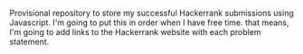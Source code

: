 Provisional repository to store my successful Hackerrank submissions using Javascript. I'm going to put this in order when I have free time. that means, I'm going to add links to the Hackerrank website with each problem statement.